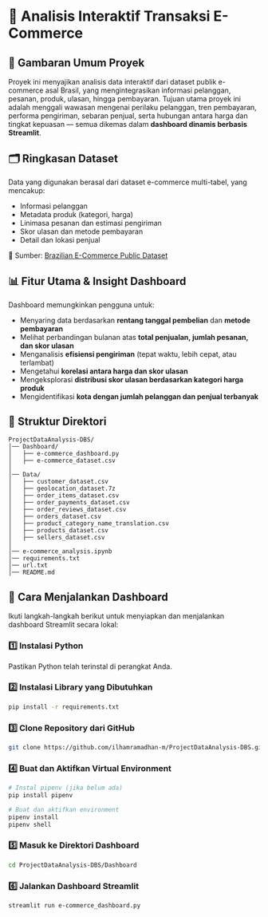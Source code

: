 # 🛒 Analisis Interaktif Transaksi E-Commerce

## 📌 Gambaran Umum Proyek

Proyek ini menyajikan analisis data interaktif dari dataset publik e-commerce asal Brasil, yang mengintegrasikan informasi pelanggan, pesanan, produk, ulasan, hingga pembayaran. Tujuan utama proyek ini adalah menggali wawasan mengenai perilaku pelanggan, tren pembayaran, performa pengiriman, sebaran penjual, serta hubungan antara harga dan tingkat kepuasan — semua dikemas dalam **dashboard dinamis berbasis Streamlit**.

## 🗂️ Ringkasan Dataset

Data yang digunakan berasal dari dataset e-commerce multi-tabel, yang mencakup:

* Informasi pelanggan
* Metadata produk (kategori, harga)
* Linimasa pesanan dan estimasi pengiriman
* Skor ulasan dan metode pembayaran
* Detail dan lokasi penjual

🔗 Sumber: [Brazilian E-Commerce Public Dataset](https://www.kaggle.com/olistbr/brazilian-ecommerce)

## 📊 Fitur Utama & Insight Dashboard

Dashboard memungkinkan pengguna untuk:

* Menyaring data berdasarkan **rentang tanggal pembelian** dan **metode pembayaran**
* Melihat perbandingan bulanan atas **total penjualan, jumlah pesanan, dan skor ulasan**
* Menganalisis **efisiensi pengiriman** (tepat waktu, lebih cepat, atau terlambat)
* Mengetahui **korelasi antara harga dan skor ulasan**
* Mengeksplorasi **distribusi skor ulasan berdasarkan kategori harga produk**
* Mengidentifikasi **kota dengan jumlah pelanggan dan penjual terbanyak**

## 📁 Struktur Direktori

```
ProjectDataAnalysis-DBS/
│── Dashboard/
│   ├── e-commerce_dashboard.py
│   ├── e-commerce_dataset.csv 
│
│── Data/ 
│   ├── customer_dataset.csv
│   ├── geolocation_dataset.7z
│   ├── order_items_dataset.csv
│   ├── order_payments_dataset.csv
│   ├── order_reviews_dataset.csv
│   ├── orders_dataset.csv
│   ├── product_category_name_translation.csv
│   ├── products_dataset.csv
│   ├── sellers_dataset.csv
│
│── e-commerce_analysis.ipynb 
│── requirements.txt      
│── url.txt 
│── README.md
```

## 🚀 Cara Menjalankan Dashboard

Ikuti langkah-langkah berikut untuk menyiapkan dan menjalankan dashboard Streamlit secara lokal:

### 1️⃣ Instalasi Python

Pastikan Python telah terinstal di perangkat Anda.

### 2️⃣ Instalasi Library yang Dibutuhkan

```bash
pip install -r requirements.txt
```

### 3️⃣ Clone Repository dari GitHub

```bash
git clone https://github.com/ilhamramadhan-m/ProjectDataAnalysis-DBS.git
```

### 4️⃣ Buat dan Aktifkan Virtual Environment

```bash
# Instal pipenv (jika belum ada)
pip install pipenv

# Buat dan aktifkan environment
pipenv install
pipenv shell
```

### 5️⃣ Masuk ke Direktori Dashboard

```bash
cd ProjectDataAnalysis-DBS/Dashboard
```

### 6️⃣ Jalankan Dashboard Streamlit

```bash
streamlit run e-commerce_dashboard.py
```
